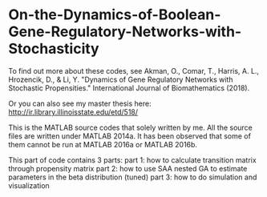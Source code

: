 # On-the-Dynamics-of-Boolean-Gene-Regulatory-Networks-with-Stochasticity

To find out more about these codes, see 
Akman, O., Comar, T., Harris, A. L., Hrozencik, D., \& Li, Y. "Dynamics of Gene Regulatory Networks with Stochastic Propensities." International Journal of Biomathematics (2018).




Or you can also see my master thesis here: 
http://ir.library.illinoisstate.edu/etd/518/

This is the MATLAB source codes that solely written by me.
All the source files are written under MATLAB 2014a. 
It has been observed that some of them cannot be run at MATLAB 2016a or MATLAB 2016b. 
 
This part of code contains 3 parts: 
part 1: how to calculate transition matrix through propensity matrix
part 2: how to use SAA nested GA to estimate parameters in the beta distribution (tuned)
part 3: how to do simulation and visualization

